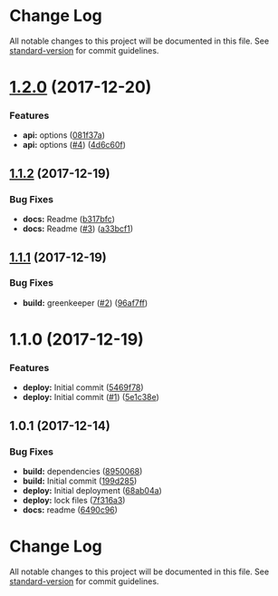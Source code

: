 # Change Log

All notable changes to this project will be documented in this file. See [standard-version](https://github.com/conventional-changelog/standard-version) for commit guidelines.

<a name="1.2.0"></a>
# [1.2.0](https://github.com/adam-26/react-router-dispatcher-metadata/compare/v1.1.2...v1.2.0) (2017-12-20)


### Features

* **api:** options ([081f37a](https://github.com/adam-26/react-router-dispatcher-metadata/commit/081f37a))
* **api:** options ([#4](https://github.com/adam-26/react-router-dispatcher-metadata/issues/4)) ([4d6c60f](https://github.com/adam-26/react-router-dispatcher-metadata/commit/4d6c60f))



<a name="1.1.2"></a>
## [1.1.2](https://github.com/adam-26/react-router-dispatcher-metadata/compare/v1.1.1...v1.1.2) (2017-12-19)


### Bug Fixes

* **docs:** Readme ([b317bfc](https://github.com/adam-26/react-router-dispatcher-metadata/commit/b317bfc))
* **docs:** Readme ([#3](https://github.com/adam-26/react-router-dispatcher-metadata/issues/3)) ([a33bcf1](https://github.com/adam-26/react-router-dispatcher-metadata/commit/a33bcf1))



<a name="1.1.1"></a>
## [1.1.1](https://github.com/adam-26/react-router-dispatcher-metadata/compare/v1.1.0...v1.1.1) (2017-12-19)


### Bug Fixes

* **build:** greenkeeper ([#2](https://github.com/adam-26/react-router-dispatcher-metadata/issues/2)) ([96af7ff](https://github.com/adam-26/react-router-dispatcher-metadata/commit/96af7ff))



<a name="1.1.0"></a>
# 1.1.0 (2017-12-19)


### Features

* **deploy:** Initial commit ([5469f78](https://github.com/adam-26/react-router-dispatcher-metadata/commit/5469f78))
* **deploy:** Initial commit  ([#1](https://github.com/adam-26/react-router-dispatcher-metadata/issues/1)) ([5e1c38e](https://github.com/adam-26/react-router-dispatcher-metadata/commit/5e1c38e))



<a name="1.0.1"></a>
## 1.0.1 (2017-12-14)


### Bug Fixes

* **build:** dependencies ([8950068](https://github.com/adam-26/react-router-metadata-action/commit/8950068))
* **build:** Initial commit ([199d285](https://github.com/adam-26/react-router-metadata-action/commit/199d285))
* **deploy:** Initial deployment ([68ab04a](https://github.com/adam-26/react-router-metadata-action/commit/68ab04a))
* **deploy:** lock files ([7f316a3](https://github.com/adam-26/react-router-metadata-action/commit/7f316a3))
* **docs:** readme ([6490c96](https://github.com/adam-26/react-router-metadata-action/commit/6490c96))



# Change Log

All notable changes to this project will be documented in this file. See [standard-version](https://github.com/conventional-changelog/standard-version) for commit guidelines.
